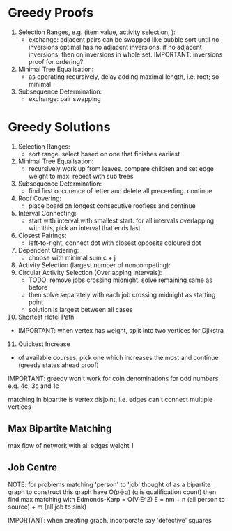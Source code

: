 <!-- SPDX-License-Identifier: zlib-acknowledgement -->

# Greedy Proofs
1. Selection Ranges, e.g. (item value, activity selection, ):
   - exchange: adjacent pairs can be swapped like bubble sort until no inversions
   optimal has no adjacent inversions. if no adjacent inversions, then on inversions in whole set.
   IMPORTANT: inversions proof for ordering?
2. Minimal Tree Equalisation:
   - as operating recursively, delay adding maximal length, i.e. root; so minimal
3. Subsequence Determination:
   - exchange: pair swapping
   
# Greedy Solutions
1. Selection Ranges:
   - sort range. select based on one that finishes earliest
2. Minimal Tree Equalisation:
   - recursively work up from leaves. compare children and set edge weight to max. repeat with sub trees
3. Subsequence Determination:
   - find first occurence of letter and delete all preceeding. continue
4. Roof Covering:
   - place board on longest consecutive roofless and continue   
5. Interval Connecting:
   - start with interval with smallest start. 
     for all intervals overlapping with this, pick an interval that ends last
6. Closest Pairings:
   - left-to-right, connect dot with closest opposite coloured dot 
7. Dependent Ordering:
   - choose with minimal sum c + j
8. Activity Selection (largest number of noncompeting):
9. Circular Activity Selection (Overlapping Intervals):
   - TODO: remove jobs crossing midnight. solve remaining same as before
   - then solve separately with each job crossing midnight as starting point 
   - solution is largest between all cases
10. Shortest Hotel Path 
   - IMPORTANT: when vertex has weight, split into two vertices for Djikstra
11. Quickest Increase
   - of available courses, pick one which increases the most and continue
    (greedy states ahead proof)


IMPORTANT: greedy won't work for coin denominations for odd numbers, e.g. 4c, 3c and 1c


matching in bipartite is vertex disjoint, i.e. edges can't connect multiple vertices

## Max Bipartite Matching
max flow of network with all edges weight 1

## Job Centre
NOTE: for problems matching 'person' to 'job' thought of as a bipartite graph
to construct this graph have O(p·j·q) (q is qualification count)
then find max matching with Edmonds-Karp = O(V·E^2)
E = nm + n (all person to source) + m (all job to sink)

IMPORTANT: when creating graph, incorporate say 'defective' squares
